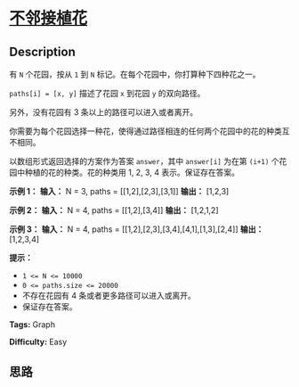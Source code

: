 # [不邻接植花][title]

## Description

有 `N` 个花园，按从 `1` 到 `N` 标记。在每个花园中，你打算种下四种花之一。

`paths[i] = [x, y]` 描述了花园 `x` 到花园 `y` 的双向路径。

另外，没有花园有 3 条以上的路径可以进入或者离开。

你需要为每个花园选择一种花，使得通过路径相连的任何两个花园中的花的种类互不相同。

以数组形式返回选择的方案作为答案 `answer`，其中 `answer[i]` 为在第 `(i+1)` 个花园中种植的花的种类。花的种类用  1, 2,
3, 4 表示。保证存在答案。



**示例 1：**
            **输入：** N = 3, paths = [[1,2],[2,3],[3,1]]    **输出：** [1,2,3]    

**示例 2：**
            **输入：** N = 4, paths = [[1,2],[3,4]]    **输出：** [1,2,1,2]    

**示例 3：**
            **输入：** N = 4, paths = [[1,2],[2,3],[3,4],[4,1],[1,3],[2,4]]    **输出：** [1,2,3,4]    



**提示：**

  * `1 <= N <= 10000`
  * `0 <= paths.size <= 20000`
  * 不存在花园有 4 条或者更多路径可以进入或离开。
  * 保证存在答案。


**Tags:** Graph

**Difficulty:** Easy

## 思路

[title]: https://leetcode-cn.com/problems/flower-planting-with-no-adjacent
